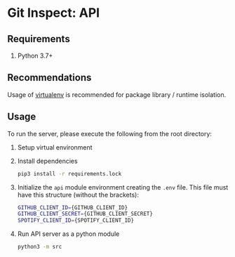 # Git Inspect: API

## Requirements

1. Python 3.7+

## Recommendations

Usage of [virtualenv](https://realpython.com/blog/python/python-virtual-environments-a-primer/) is recommended for package library / runtime isolation.

## Usage

To run the server, please execute the following from the root directory:

1. Setup virtual environment

2. Install dependencies

    ```bash
    pip3 install -r requirements.lock
    ```

3. Initialize the `api` module environment creating the `.env` file.
This file must have this structure (without the brackets):

    ```bash
    GITHUB_CLIENT_ID={GITHUB_CLIENT_ID}
    GITHUB_CLIENT_SECRET={GITHUB_CLIENT_SECRET}
    SPOTIFY_CLIENT_ID={SPOTIFY_CLIENT_ID}
    ```

4. Run API server as a python module

    ```bash
    python3 -m src
    ```
